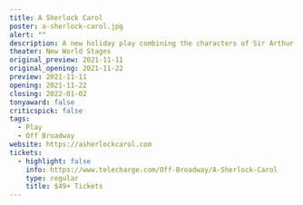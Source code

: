 ```yaml
---
title: A Sherlock Carol
poster: a-sherlock-carol.jpg
alert: ""
description: A new holiday play combining the characters of Sir Arthur Conan Doyle and Charles Dickens' classic tales to serve up a new mystery.
theater: New World Stages
original_preview: 2021-11-11
original_opening: 2021-11-22
preview: 2021-11-11
opening: 2021-11-22
closing: 2022-01-02
tonyaward: false
criticspick: false
tags: 
  - Play
  - Off Broadway
website: https://asherlockcarol.com
tickets:
  - highlight: false
    info: https://www.telecharge.com/Off-Broadway/A-Sherlock-Carol
    type: regular
    title: $49+ Tickets
---
```

